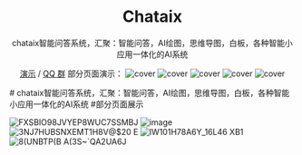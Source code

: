 <div align="center">

<h1 align="center">Chataix</h1>
chataix智能问答系统，汇聚：智能问答，AI绘图，思维导图，白板，各种智能小应用一体化的AI系统
  
[演示](https://www.chataix.top/) / [QQ 群](https://user-images.githubusercontent.com/38354472/232797111-d34a81b0-2739-4251-82b6-6093dc0eb0b6.png)
部分页面演示：
![cover](https://github.com/ChatGPTmax/chataix/assets/128979612/9a7adf00-438e-4ae9-9213-8676709f7ccb)
![cover](https://github.com/ChatGPTmax/chataix/assets/128979612/e7113e79-6230-472d-808e-6d2989ab5dd0)
![cover](https://github.com/ChatGPTmax/chataix/assets/128979612/1e5fb5a9-00ec-40b4-87ea-d49e48dfd49e)
![cover](https://github.com/ChatGPTmax/chataix/assets/128979612/c4c91ed2-6dff-4072-a3bd-d65c57db139a)
![cover](https://github.com/ChatGPTmax/chataix/assets/128979612/689cb284-8640-4cc9-89ed-4d13566660ac)
</div>
#
chataix智能问答系统，汇聚：智能问答，AI绘图，思维导图，白板，各种智能小应用一体化的AI系统
#部分页面展示

![FXSBIO98JVYEP8WUC7SSMBJ](https://github.com/ChatGPTmax/chataix/assets/128979612/9a7adf00-438e-4ae9-9213-8676709f7ccb)
![image](https://github.com/ChatGPTmax/chataix/assets/128979612/e7113e79-6230-472d-808e-6d2989ab5dd0)
![3NJ7HUBSNXEMT1H8V@$20 E](https://github.com/ChatGPTmax/chataix/assets/128979612/1e5fb5a9-00ec-40b4-87ea-d49e48dfd49e)
![IW101H78A6`Y_16L46 `XB1](https://github.com/ChatGPTmax/chataix/assets/128979612/c4c91ed2-6dff-4072-a3bd-d65c57db139a)
![8(UNBTP(B A(3S~`QA2UA6J](https://github.com/ChatGPTmax/chataix/assets/128979612/689cb284-8640-4cc9-89ed-4d13566660ac)



